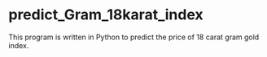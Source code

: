 # predict_Gram_18karat_index
This program is written in Python to predict the price of 18 carat gram gold index.
